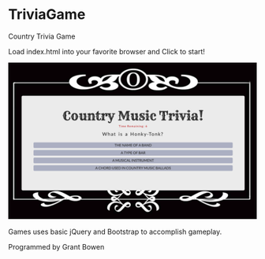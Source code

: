 # TriviaGame

Country Trivia Game

Load index.html into your favorite browser and Click to start!

<img src="/assets/images/ScreenShot.png" alt="country_music_screen"/>

Games uses basic jQuery and Bootstrap to accomplish gameplay.

Programmed by Grant Bowen